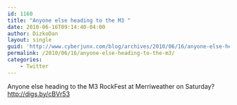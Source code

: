 ```yaml
---
id: 1160
title: "Anyone else heading to the M3 "
date: 2010-06-16T09:14:40-04:00
author: DizkoDan
layout: single
guid: 'http://www.cyberjunx.com/blog/archives/2010/06/16/anyone-else-heading-to-the-m3/'
permalink: /2010/06/16/anyone-else-heading-to-the-m3/
categories:
    - Twitter
---
```


Anyone else heading to the M3 RockFest at Merriweather on Saturday? <http://digs.by/cBVr53>